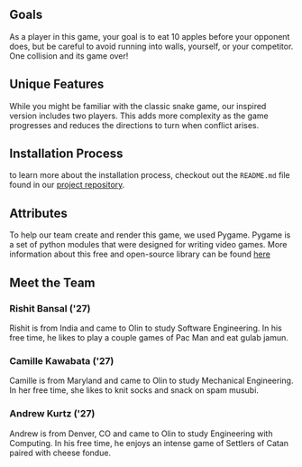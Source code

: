 ## Goals
As a player in this game, your goal is to eat 10 apples before your opponent does, but be careful to avoid running into walls, yourself, or your competitor. One collision and its game over!

## Unique Features
While you might be familiar with the classic snake game, our inspired version includes two players. This adds more complexity as the game progresses and reduces the directions to turn when conflict arises.

## Installation Process
to learn more about the installation process, checkout out the `README.md` file found in our [project repository](https://github.com/olincollege/snake-pygame).

## Attributes

To help our team create and render this game, we used Pygame. Pygame is a set of python modules that were designed for writing video games. More information about this free and open-source library can be found [here](https://www.pygame.org/wiki/about)

## Meet the Team

### Rishit Bansal ('27)

Rishit is from India and came to Olin to study Software Engineering. In his free time, he likes to play a couple games of Pac Man and eat gulab jamun.

### Camille Kawabata ('27)

Camille is from Maryland and came to Olin to study Mechanical Engineering. In her free time, she likes to knit socks and snack on spam musubi.

### Andrew Kurtz ('27)

Andrew is from Denver, CO and came to Olin to study Engineering with Computing. In his free time, he enjoys an intense game of Settlers of Catan paired with cheese fondue.
